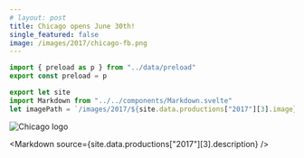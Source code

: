 ```yaml
---
# layout: post
title: Chicago opens June 30th!
single_featured: false
image: /images/2017/chicago-fb.png
---
```


```js module
import { preload as p } from "../data/preload"
export const preload = p
```

```js exec
export let site
import Markdown from "../../components/Markdown.svelte"
let imagePath = `/images/2017/${site.data.productions["2017"][3].image}`
```

![Chicago logo]({imagePath})

<Markdown source={site.data.productions["2017"][3].description} />

